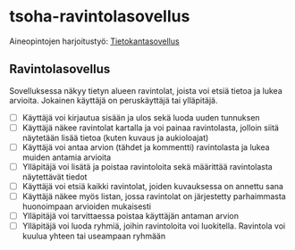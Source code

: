 # tsoha-ravintolasovellus
Aineopintojen harjoitustyö: [Tietokantasovellus](https://hy-tsoha.github.io/materiaali/)

## Ravintolasovellus
Sovelluksessa näkyy tietyn alueen ravintolat, joista voi etsiä tietoa ja lukea arvioita. Jokainen käyttäjä on peruskäyttäjä tai ylläpitäjä.

- [ ] Käyttäjä voi kirjautua sisään ja ulos sekä luoda uuden tunnuksen
- [ ] Käyttäjä näkee ravintolat kartalla ja voi painaa ravintolasta, jolloin siitä näytetään lisää tietoa (kuten kuvaus ja aukioloajat)
- [ ] Käyttäjä voi antaa arvion (tähdet ja kommentti) ravintolasta ja lukea muiden antamia arvioita
- [ ] Ylläpitäjä voi lisätä ja poistaa ravintoloita sekä määrittää ravintolasta näytettävät tiedot
- [ ] Käyttäjä voi etsiä kaikki ravintolat, joiden kuvauksessa on annettu sana
- [ ] Käyttäjä näkee myös listan, jossa ravintolat on järjestetty parhaimmasta huonoimpaan arvioiden mukaisesti
- [ ] Ylläpitäjä voi tarvittaessa poistaa käyttäjän antaman arvion
- [ ] Ylläpitäjä voi luoda ryhmiä, joihin ravintoloita voi luokitella. Ravintola voi kuulua yhteen tai useampaan ryhmään
